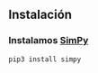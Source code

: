 ## Instalación


### Instalamos [SimPy](http://simpy.readthedocs.org/en/latest/simpy_intro/installation.html)
```sh
pip3 install simpy
```
